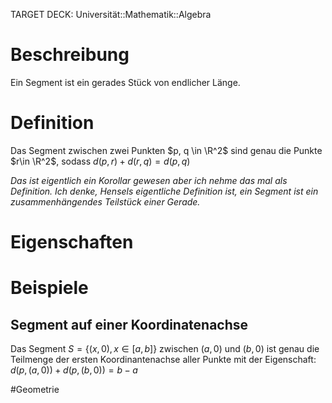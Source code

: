 TARGET DECK: Universität::Mathematik::Algebra

# Beschreibung
Ein Segment ist ein gerades Stück von endlicher Länge.

# Definition
Das Segment zwischen zwei Punkten $p, q \in \R^2$ sind genau die Punkte $r\in \R^2$, sodass $d(p, r)+d(r, q)= d(p, q)$

*Das ist eigentlich ein Korollar gewesen aber ich nehme das mal als Definition. Ich denke, Hensels eigentliche Definition ist, ein Segment ist ein zusammenhängendes Teilstück einer Gerade.*

# Eigenschaften


# Beispiele
## Segment auf einer Koordinatenachse
Das Segment $S = \{(x,0), x \in [a, b]\}$ zwischen $(a, 0)$ und $(b, 0)$ ist genau die Teilmenge der ersten Koordinantenachse aller Punkte mit der Eigenschaft: $d(p, (a, 0))+d(p, (b, 0)) = b-a$






$\newcommand{\Q}{\mathbb Q}$
$\newcommand{\R}{\mathbb R}$
$\newcommand{\C}{\mathbb C}$
$\newcommand{\F}{\mathbb F}$
$\newcommand{\Z}{\mathbb Z}$
$\newcommand{\N}{\mathbb N}$
$\newcommand{\a}{\alpha}$

#Geometrie